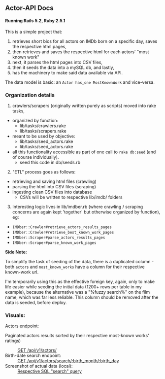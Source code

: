 ## Actor-API Docs
#### Running Rails 5.2, Ruby 2.5.1

This is a simple project that:

1. retrieves short bios for all actors on IMDb born on a specific day, saves the respective html pages,
2. then retrieves and saves the respective html for each actors' "most known work"
3. next, it parses the html pages into CSV files,
4. then it seeds the data into a mySQL db, and lastly,
5. has the machinery to make said data available via API.

The data model is basic: an `Actor has_one MostKnownWork` and vice-versa.

### Organization details

1. crawlers/scrapers (originally written purely as scripts) moved into rake tasks,
  - organized by function:
    - lib/tasks/crawlers.rake
    - lib/tasks/scrapers.rake
  - meant to be used by objective:
    - lib/tasks/seed_actors.rake    
    - lib/tasks/seed_actors.rake
  - all this functionality accessible as part of one call to `rake db:seed` (and of course individually).
    - seed this code in db/seeds.rb

2. "ETL" process goes as follows:
- retrieving and saving html files (crawling)
- parsing the html into CSV files (scraping)
- ingesting clean CSV files into database
    - CSVs will be written to respective lib/imdb/ folders

3. Interesting logic lives in lib/imdber.rb (where crawling / scraping concerns are again kept 'together' but otherwise organized by function), eg:
- `IMDber::Crawler#retrieve_actors_results_pages`
- `IMDber::Crawler#retrieve_best_known_work_pages`
- `IMDber::Scraper#parse_actors_results_pages`
- `IMDber::Scraper#parse_known_work_pages`

**Side Note:**

To simplify the task of seeding of the data, there is a duplicated column - both `actors` and `most_known_works` have a column for their respective known-work url.

I'm temporarily using this as the effective foreign key, again, only to make life easier while seeding the initial data (1200+ rows per table in my example), because the alternative was a "%fuzzy search%" on the film name, which was far less reliable. This column should be removed after the data is seeded, before deploy.

### Visuals:

<dl>
  <dt>Actors endpoint:<dt>
  <p>Paginated actors results sorted by their respective most-known works' ratings)</p>
  <dd><a href="https://screencast.com/t/4RX2Zf5Iwp" target="_blank">GET /api/v1/actors/</a><dd>

  <dt>Birth-date search endpoint:</dt>
  <dd><a href="https://screencast.com/t/od5fhtsL" target="_blank">GET /api/v1/actors/search/:birth_month/:birth_day</a><dd>

  <dt>Screenshot of actual data (local):</dt>
  <dd><a href="https://screencast.com/t/HU9so4DaQa" target="_blank">Respective SQL "search" query</a><dd>
</dl>
